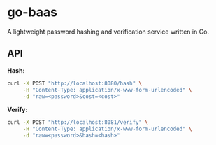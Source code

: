 # go-baas

A lightweight password hashing and verification service written in Go.

## API

**Hash:**

```bash
curl -X POST "http://localhost:8080/hash" \
     -H "Content-Type: application/x-www-form-urlencoded" \
     -d "raw=<password>&cost=<cost>"
```

**Verify:**

```bash
curl -X POST "http://localhost:8081/verify" \
     -H "Content-Type: application/x-www-form-urlencoded" \
     -d "raw=<password>&hash=<hash>"
```